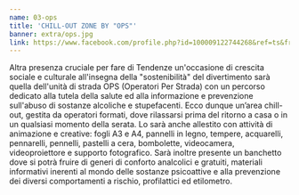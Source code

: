 ```yaml
---
name: 03-ops
title: 'CHILL-OUT ZONE BY "OPS"'
banner: extra/ops.jpg
link: https://www.facebook.com/profile.php?id=100009122744268&ref=ts&fref=ts
---
```


Altra presenza cruciale per fare di Tendenze un'occasione di crescita sociale e culturale all'insegna della "sostenibilità" del divertimento sarà quella dell'unità di strada OPS (Operatori Per Strada) con un percorso dedicato alla tutela della salute ed alla informazione e prevenzione sull'abuso di sostanze alcoliche e stupefacenti. Ecco dunque un’area chill-out, gestita da operatori formati, dove rilassarsi prima del ritorno a casa o in un qualsiasi momento della serata. Lo sarà anche allestito con attività di animazione e creative: fogli A3 e A4, pannelli in legno, tempere, acquarelli, pennarelli, pennelli, pastelli a cera, bombolette, videocamera, videoproiettore e supporto fotografico. Sarà inoltre presente un banchetto dove si potrà fruire di generi di conforto analcolici e gratuiti, materiali informativi inerenti al mondo delle sostanze psicoattive e alla prevenzione dei diversi comportamenti a rischio, profilattici ed etilometro.
